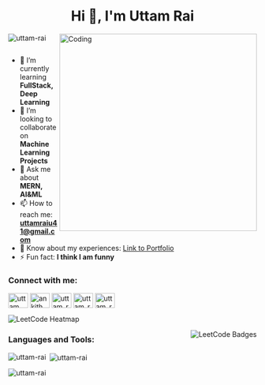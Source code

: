 <h1 align="center">Hi 👋, I'm Uttam Rai</h1>
<img align="right" alt="Coding" width="400" src="https://media.tenor.com/rePDfDWO3XoAAAAd/hacking.gif">
<p align="left"> <img src="https://komarev.com/ghpvc/?username=uttam-rai&label=Profile%20views&color=0e75b6&style=flat" alt="uttam-rai" /> </p>

<p align="left"> <a href="https://twitter.com/" target="blank"><img src="https://img.shields.io/twitter/follow/?logo=twitter&style=for-the-badge" alt="" /></a> </p>

- 🌱 I’m currently learning **FullStack, Deep Learning**
- 👯 I’m looking to collaborate on **Machine Learning Projects**
- 💬 Ask me about **MERN, AI&ML**
- 📫 How to reach me: **uttamraiu41@gmail.com**
- 📄 Know about my experiences: [Link to Portfolio](https://uttam-rai.tiiny.site/)
- ⚡ Fun fact: **I think I am funny**

<h3 align="left">Connect with me:</h3>
<p align="left">
<a href="https://linkedin.com/in/uttam-rai" target="blank"><img align="center" src="https://raw.githubusercontent.com/rahuldkjain/github-profile-readme-generator/master/src/images/icons/Social/linked-in-alt.svg" alt="uttam rai" height="30" width="40" /></a>
<a href="https://instagram.com/ankith_20" target="blank"><img align="center" src="https://raw.githubusercontent.com/rahuldkjain/github-profile-readme-generator/master/src/images/icons/Social/instagram.svg" alt="ankith_20" height="30" width="40" /></a>
<a href="https://www.codechef.com/users/uttam_rai" target="blank"><img align="center" src="https://cdn.jsdelivr.net/npm/simple-icons@3.1.0/icons/codechef.svg" alt="uttam_rai" height="30" width="40" /></a>
<a href="https://www.hackerrank.com/uttam_rai" target="blank"><img align="center" src="https://raw.githubusercontent.com/rahuldkjain/github-profile-readme-generator/master/src/images/icons/Social/hackerrank.svg" alt="uttam_rai" height="30" width="40" /></a>
<a href="https://www.leetcode.com/uttam_rai" target="blank"><img align="center" src="https://raw.githubusercontent.com/rahuldkjain/github-profile-readme-generator/master/src/images/icons/Social/leet-code.svg" alt="uttam_rai" height="30" width="40" /></a>
</p>

<p align="left"><img src="https://leetcard.jacoblin.cool/Uttam_Rai?ext=heatmap" alt="LeetCode Heatmap" /></p>

<img align="right" src="https://leetcode-badge-showcase.vercel.app/api?username=Uttam_Rai&animated=true" alt="LeetCode Badges" />

<h3 align="left">Languages and Tools:</h3>
<p align="left">
<!-- Add your tools here -->
</p>

<p><img align="left" src="https://github-readme-stats.vercel.app/api/top-langs?username=uttam-rai&show_icons=true&locale=en&layout=compact" alt="uttam-rai" /></p>

<p>&nbsp;<img align="center" src="https://github-readme-stats.vercel.app/api?username=uttam-rai&show_icons=true&locale=en" alt="uttam-rai" /></p>

<p><img align="center" src="https://github-readme-streak-stats.herokuapp.com/?user=uttam-rai&" alt="uttam-rai" /></p>
